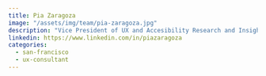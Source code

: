 ```yaml
---
title: Pia Zaragoza
image: "/assets/img/team/pia-zaragoza.jpg"
description: "Vice President of UX and Accesibility Research and Insights, JP Morgan & Chase"
linkedin: https://www.linkedin.com/in/piazaragoza
categories:
  - san-francisco
  - ux-consultant
---
```

